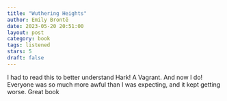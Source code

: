 ```yaml
---
title: "Wuthering Heights"
author: Emily Brontë
date: 2023-05-20 20:51:00
layout: post
category: book
tags: listened
stars: 5
draft: false
---
```


I had to read this to better understand Hark! A Vagrant. And now I do! Everyone was so much more awful than I was expecting, and it kept getting worse. Great book
